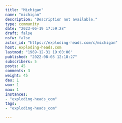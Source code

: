 ```yaml
---
title: "Michigan" 
name: "michigan"
description: "Description not available."
type: community
date: "2023-06-19 17:59:28"
draft: false
nsfw: false
actor_id: "https://exploding-heads.com/c/michigan"
host: exploding-heads.com
lastmod: "1969-12-31 19:00:00"
published: "2022-08-08 12:18:27"
subscribers: 5
posts: 45
comments: 3
weight: 45
dau: 1
wau: 1
mau: 1
instances:
- "exploding-heads_com"
tags: 
- "exploding-heads_com"

---
```

